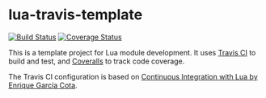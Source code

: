 # lua-travis-template
[![Build Status](https://travis-ci.org/peter-evans/lua-travis-template.svg?branch=master)](https://travis-ci.org/peter-evans/lua-travis-template)
[![Coverage Status](https://coveralls.io/repos/github/peter-evans/lua-travis-template/badge.svg?branch=master)](https://coveralls.io/github/peter-evans/lua-travis-template?branch=master)

This is a template project for Lua module development. It uses [Travis CI](https://travis-ci.org/) to build and test, and [Coveralls](https://coveralls.io/) to track code coverage.

The Travis CI configuration is based on [Continuous Integration with Lua by Enrique García Cota](http://kiki.to/blog/2016/02/04/talk-continuous-integration-with-lua/).